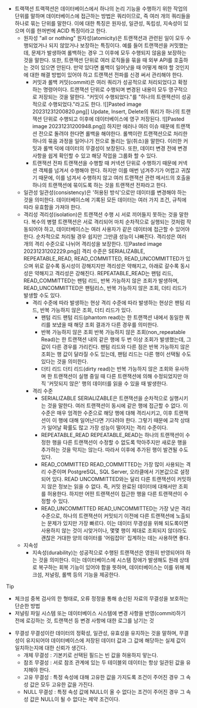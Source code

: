 - 트랙잭션
	트랙잭션은 데이터베이스에서 하나의 논리 기능을 수행하기 위한 작업의 단위를 말하며 데이터베이스에 접근하는 방법은 쿼리이므로, 즉 여러 개의 쿼리들을 하나로 묶는 단위를 말한다. 이에 대한 특징은 원자성, 일관성, 독립성, 지속성이 있으며 이를 한꺼번에 ACID 특징이라고 한다.
	- 원자성
		"all or nothing"
		원자성(atomicity)은 트랜잭션과 관련된 일이 모두 수행되었거나 되지 않았거나 보장하는 특징이다. 예를 들어 트랜잭션을 커밋했는데, 문제가 발생하여 롤백하는 경우 그 이후에 모두 수행되지 않음을 보장하는 것을 말한다.
		또한, 트랜잭션  단위로 여러 로직들을 묶을 때 외부 API를 호출하는 것이 있으면 안된다. 만약 있다면 롤백이 일어낫을 때 어떻게 해야 할 것인지에 대한 해결 방법이 있어야 하고 트랜잭션 전파를 신경 써서 관리해야 한다.
		- 커밋과 롤백
			커밋(commit)은 여러 쿼리가 성공적으로 처리되었다고 확정하는 명령어이다. 트랜잭션 단위로 수행되며 변경된 내용이 모두 영구적으로 저장되는 것을 말한다. "커밋이 수행되었다."를 "하나의 트랜잭션이 성공적으로 수행되었다."라고도 한다.
			![[Pasted image 20231231200820.png]]
			Update, Insert, Delete의 쿼리가 하나의 트랜잭션 단위로 수행되고 이후에 데이터베이스에 영구 저장된다.
			![[Pasted image 20231231200948.png]]
			하지만 에러나 여러 이슈 때문에 트랜잭션 전으로 돌려야 한다면 롤백을 해야한다. 롤백이란 트랜잭션으로 처리한 하나의 묶음 과정을 일어나기 전으로 돌리는 일(취소)을 말한다.
			이러한 커밋과 롤백 덕에 데이터의 무결성이 보장된다. 또한, 데이터 변경 전에 변경 사항을 쉽게 확인할 수 있고 해당 작업을 그룹화 할 수 있다.
		- 트랜잭션 전파
			트랜잭션을 수행할 때 커넥션 단위로 수행하기 때문에 커넥션 객체를 넘겨서 수행해야 한다. 하지만 이를 매번 넘겨주기가 어렵고 귀찮기 때문에, 이를 넘겨서 수행하지 않고 여러 트랜잭션  관련 메서드의 호출을 하나의 트랜잭션에 묶이도록 하는 것을 트랜잭션 전파라고 한다.
	- 일관성
		일관성(consistency)은 '허용된 방식'으로만 데이터를 변경해야 하는 것을 의미한다. 데이터베이스에 기록된 모든 데이터는 여러 가지 조건, 규칙에 따라 유효함을 가져야 한다. 
	- 격리성
		격리성(isolation)은 트랜잭션 수행 시 서로 끼어들지 못하는 것을 말한다. 복수의 병렬 트랜잭션은 서로 격리되어 마치 순차적으로 실행되는 것처럼 작동되어야 하고, 데이터베이스는 여러 사용자가 같은 데이터에 접근할 수 있어야 한다. 순차적으로 처리될 경우 쉽지만 그만큼 성능이 나빠진다.
		격리성은 여러 개의 격리 수준으로 나뉘어 격리성을 보장한다.
		![[Pasted image 20231231202229.png]]
		격리 수준은 SERIALIZABLE, REPEATABLE_READ, READ_COMMITTED, READ_UNCOMMITTED가 있으며 위로 갈수록 동시성이 강해지지만 격리성은 약해지고, 아래로 갈수록 동시성은 약해지고 격리성은 강해진다.
		REPEATABLE_READ는 팬텀 리드, READ_COMMITTED는 팬텀 리드, 반복 가능하지 않은 조회가 발생하며, READ_UNCOMMITTED은 팬텀리스, 반복 가능하지 않은 조회, 더티 리드가 발생할 수도 있다.
		- 격리 수준에 따라 발생하는 현상
			격리 수준에 따라 발생하는 현상은 팬텀 리드, 반복 가능하지 않은 조회, 더티 리드가 있다.
			- 팬텀 리드
				팬텀 리드(phantom read)는 한 트랜잭션 내에서 동일한 쿼리를 보냈을 때 해당 조회 결과가 다른 경우를 의미한다.
			- 반복 가능하지 않은 조회
				반복 가능하지 않은 조회(non_repeatable Read)는 한 트랜잭션 내의 같은 행에 두 번 이상 조회가 발생했는데, 그 값이 다른 경우를 가리킨다.
				팬텀 리드와 다른 점은 반복 가능하지 않은 조회는 행 값이 달라질 수도 있는데, 팬텀 리드는 다른 행이 선택될 수도 있다는 것을 의미한다.
			- 더티 리드
				더티 리드(dirty read)는 반복 가능하지 않은 조회와 유사하며 한 트랜잭션이 실행 중일 때 다른 트랜잭션에 의해 수정되었지만 아직 '커밋되지 않은' 행의 데이터를 읽을 수 있을 때 발생한다.
		- 격리 수준
			- SERIALIZABLE
				SERIALIZABLE은 트랜잭션을 순차적으로 실행시키는 것을 말한다. 여러 트랜잭션이 동시에 같은 행에 접근할 수 없다. 이 수준은 매우 엄격한 수준으로 해당 행에 대해 격리시키고, 이후 트랜잭션이 이 행에 대해 일어난다면 기다려야 한다. 그렇기 때문에 교착 상태가 일어날 확률도 많고 가장 성능이 떨어지는 격리 수준이다.
			- REPEATABLE_READ
				REPEATABLE_READ는 하나의 트랜잭션이 수정한 행을 다른 트랜잭션이 수정할 수 없도록 막아주지만 새로운 행을 추가하는 것을 막지는 않는다. 따라서 이후에 추가된 행이 발견될 수도 있다.
			- READ_COMMITTED
				READ_COMMITTED는 가장 많이 사용되는 격리 수준이며 PostgreSQL, SQL Server, 오라클에서 기본값으로 설정되어 있다. READ UNCOMMITTED와는 달리 다른 트랜잭션이 커밋하지 않은 정보는 읽을 수 없다. 즉, 커밋 완료된 데이터에 대해서만 조회를 허용한다. 하지만 어떤 트랜잭션이 접근한 행을 다른 트랜잭션이 수정할 수 있다.
			- READ_UNCOMMITTED
				READ_UNCOMMITTED는 가장 낮은 격리 수준으로, 하나의 트랜잭션이 커밋되기 이전에 다른 트랜잭션에 노출되는 문제가 있지만 가장 빠르다. 이는 데이터 무경성을 위해 되도록이면 사용하지 않는 것이 시앚거이나, 몇몇 행이 제대로 조회되지 않더라도 괜찮은 거대한 양의 데이터를 '어림잡아' 집계하는 데는 사용하면 좋다.
	- 지속성
		- 지속성(durability)는 성공적으로 수행된 트랜잭션은 영원히 반영되어야 하는 것을 의미한다. 이는 데이터베이스에 시스템 장애가 발생해도 원래 상태로 복구하는 회복 기능이 있어야 함을 뜻하며, 데이터베이스는 이를 위해 체크섬, 저널링, 롤백 등의 기능을 제공한다.
>[!tip] 
>- 체크섬
>	중복 검사의 한 형태로, 오류 정정을 통해 송신된 자료의 무결성을 보호하는 단순한 방법
>- 저널링
>	파일 시스템 또는 데이터베이스 시스템에 변경 사항을 반영(commit)하기 전에 로깅하는 것, 트랜잭션 등 변경 사항에 대한 로그를 남기는 것

- 무결성
	무결성이란 데이터의 정확성, 일관성, 유효성을 유지하는 것을 말하며, 무결성이 유지되어야 데이터베이스에 저장된 데이터 값과 그 값에 해당하는 실제 값이 일치하는지에 대한 신뢰가 생긴다.
	- 개체 무결성 : 기본키로 선택된 필드는 빈 값을 허용하지 앟는다.
	- 참조 무결성 : 서로 참조 관계에 있는 두 테이블외 데이터는 항상 일관된 값을 유지해야 한다.
	- 고유 무결성 : 특정 속성에 대해 고유한 값을 가지도록 조건이 주어진 경우 그 속성 값은 모두 고유한 값을 가진다.
	- NULL 무결성 : 특정 속성 값에 NULL이 올 수 없다는 조건이 주어진 경우 그 속성 값은 NULL이 될 수 없다는 제약 조건이다.